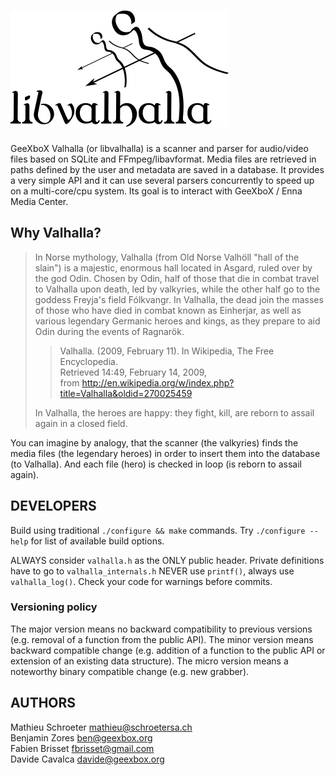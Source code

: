 
# ![libvalhalla](DOCS/valhalla.png)

GeeXboX Valhalla (or libvalhalla) is a scanner and parser for audio/video
files based on SQLite and FFmpeg/libavformat. Media files are retrieved in
paths defined by the user and metadata are saved in a database.
It provides a very simple API and it can use several parsers concurrently
to speed up on a multi-core/cpu system.
Its goal is to interact with GeeXboX / Enna Media Center.

## Why Valhalla?

> In Norse mythology, Valhalla (from Old Norse Valhöll "hall of the slain")
> is a majestic, enormous hall located in Asgard, ruled over by the god Odin.
> Chosen by Odin, half of those that die in combat travel to Valhalla upon
> death, led by valkyries, while the other half go to the goddess Freyja's
> field Fólkvangr. In Valhalla, the dead join the masses of those who have
> died in combat known as Einherjar, as well as various legendary Germanic
> heroes and kings, as they prepare to aid Odin during the events of Ragnarök.
>
>>  Valhalla. (2009, February 11). In Wikipedia, The Free Encyclopedia.  
>>    Retrieved 14:49, February 14, 2009,  
>>    from http://en.wikipedia.org/w/index.php?title=Valhalla&oldid=270025459
>
> In Valhalla, the heroes are happy: they fight, kill, are reborn to assail
> again in a closed field.


You can imagine by analogy, that the scanner (the valkyries) finds the
media files (the legendary heroes) in order to insert them into the database
(to Valhalla). And each file (hero) is checked in loop (is reborn to assail
again).

## DEVELOPERS

Build using traditional `./configure && make` commands.
Try `./configure --help` for list of available build options.

ALWAYS consider `valhalla.h` as the ONLY public header.
Private definitions have to go to `valhalla_internals.h`
NEVER use `printf()`, always use `valhalla_log()`.
Check your code for warnings before commits.

### Versioning policy

The major version means no backward compatibility to previous versions (e.g.
removal of a function from the public API). The minor version means backward
compatible change (e.g. addition of a function to the public API or extension
of an existing data structure). The micro version means a noteworthy binary
compatible change (e.g. new grabber).

## AUTHORS

Mathieu Schroeter <mathieu@schroetersa.ch>  
Benjamin Zores <ben@geexbox.org>  
Fabien Brisset <fbrisset@gmail.com>  
Davide Cavalca <davide@geexbox.org>  
